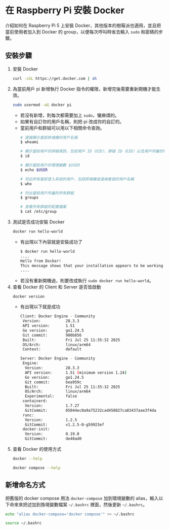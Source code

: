 # 在 Raspberry Pi 安裝 Docker


介紹如何在 Raspberry Pi 5 上安裝 Docker，其他版本的樹莓派也適用，並且把當前使用者加入到 Docker 的 group，以便每次呼叫時省去輸入 `sudo` 和密碼的步驟。

<!--more-->

## 安裝步驟
1. 安裝 Docker
    ```bash
    curl -sSL https://get.docker.com | sh
    ```
2. 為當前用戶 pi 新增執行 Docker 指令的權限，新增完後需要重新開機才能生效。
    ```bash
    sudo usermod -aG docker pi
    ```
    * 若沒有新增，則每次都需要加上 `sudo`，蠻麻煩的。
    * 如果有自訂你的用戶名稱，則把 pi 改成你的自訂的。
    * 當前用戶和群組可以用以下相關命令查詢。
        ```bash
        # 直接顯示當前終端機的用戶名稱
        $ whoami
        
        # 顯示當前用戶的詳細資訊，包括用戶 ID（UID）、群組 ID（GID）以及用戶所屬的所有群組。
        $ id
        
        # 顯示當前用戶的環境變數 $USER
        $ echo $USER
        
        # 列出所有當前登入系統的用戶，包括終端機或遠端會話的用戶名稱
        $ who
        
        # 列出當前用戶所屬的所有群組
        $ groups
        
        # 查看所有群組的配置檔案
        $ cat /etc/group
        ```
3. 測試是否成功安裝 Docker
    ```bash
    docker run hello-world
    ```
    * 有出現以下內容就是安裝成功了
        ```bash
        $ docker run hello-world
        ....
        Hello from Docker!
        This message shows that your installation appears to be working correctly.
        ....
        ```
    * 若沒有重新開機過，則要改成執行 `sudo docker run hello-world`。
4. 查看 Docker 的 Client 和 Server 是否皆啟動
    ```badsh
    docker version
    ```
    * 有出現以下就是成功
        ```bash
        Client: Docker Engine - Community
         Version:           28.3.3
         API version:       1.51
         Go version:        go1.24.5
         Git commit:        980b856
         Built:             Fri Jul 25 11:35:32 2025
         OS/Arch:           linux/arm64
         Context:           default

        Server: Docker Engine - Community
         Engine:
          Version:          28.3.3
          API version:      1.51 (minimum version 1.24)
          Go version:       go1.24.5
          Git commit:       bea959c
          Built:            Fri Jul 25 11:35:32 2025
          OS/Arch:          linux/arm64
          Experimental:     false
         containerd:
          Version:          1.7.27
          GitCommit:        05044ec0a9a75232cad458027ca83437aae3f4da
         runc:
          Version:          1.2.5
          GitCommit:        v1.2.5-0-g59923ef
         docker-init:
          Version:          0.19.0
          GitCommit:        de40ad0
        ```
6. 查看 Docker 的使用方式
    ```bash
    docker --help
    ```
    ```bash
    docker compose --help
    ```

## 新增命名方式
把舊版的 docker compose 用法 `docker-compose` 加到環境變數的 alias，輸入以下命來來把述加到換境變數檔案 `~/.bashrc` 裡面，然後更新 `~/.bashrc`。

```bash
echo "alias docker-compose='docker compose'" >> ~/.bashrc

source ~/.bashrc
```
